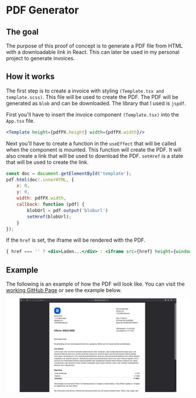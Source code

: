 # PDF Generator
## The goal
The purpose of this proof of concept is to generate a PDF file from HTML with a downloadable link in React. This can later be used in my personal project to generate invoices.

## How it works
The first step is to create a invoice with styling `(Template.tsx and template.scss)`. This file will be used to create the PDF. The PDF will be generated as `blob` and can be downloaded. The library that I used is `jspdf`.

First you'll have to insert the invoice component `(Template.tsx)` into the `App.tsx` file.
```jsx
<Template height={pdfPX.height} width={pdfPX.width}/>
```

Next you'll have to create a function in the `useEffect` that will be called when the component is mounted. This function will create the PDF. It will also create a link that will be used to download the PDF. `setHref` is a state that will be used to create the link.
```jsx
const doc = document.getElementById('template');
pdf.html(doc!.innerHTML, {
    x: 0,
    y: 0,
    width: pdfPX.width,
    callback: function (pdf) {
        blobUrl = pdf.output('bloburl')
        setHref(blobUrl);
    }
});
```

If the `href` is set, the iframe will be rendered with the PDF.
```jsx
{ href === '' ? <div>Laden...</div> : <iframe src={href} height={window.innerHeight} width={window.innerWidth - 300}></iframe>}
```

## Example
The following is an example of how the PDF will look like. You can visit the [working GitHub Page](https://nsmnia.github.io/react-pdf/) or see the example below.

![Generated PDF](pdf.png)